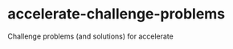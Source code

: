accelerate-challenge-problems
=============================

Challenge problems (and solutions) for accelerate
